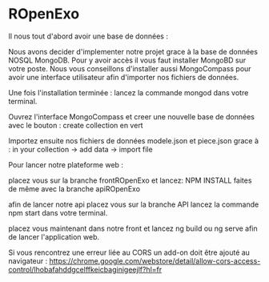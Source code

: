 # ROpenExo

Il nous tout d'abord avoir une base de données : 

  Nous avons decider d'implementer notre projet grace à la base de données NOSQL MongoDB.
  Pour y avoir accès il vous faut installer MongoBD sur votre poste. Nous vous conseillons d'installer aussi MongoCompass pour avoir une interface utilisateur afin d'importer nos fichiers de données.
  
  Une fois l'installation terminée : lancez la commande mongod dans votre terminal.
  
  Ouvrez l'interface MongoCompass et creer une nouvelle base de données avec le bouton : create collection en vert 
  
  Importez ensuite nos fichiers de données modele.json et piece.json grace à : in your collection -> add data -> import file 
  

Pour lancer notre plateforme web :
  
 placez vous sur la branche frontROpenExo et lancez: NPM INSTALL 
 faites de même avec la branche apiROpenExo

 afin de lancer notre api placez vous sur la branche API lancez la commande npm start dans votre terminal.
 
 placez vous maintenant dans notre front et lancez ng build ou ng serve afin de lancer l'application web.
 

Si vous rencontrez une erreur liée au CORS un add-on doit être ajouté au navigateur :
https://chrome.google.com/webstore/detail/allow-cors-access-control/lhobafahddgcelffkeicbaginigeejlf?hl=fr


